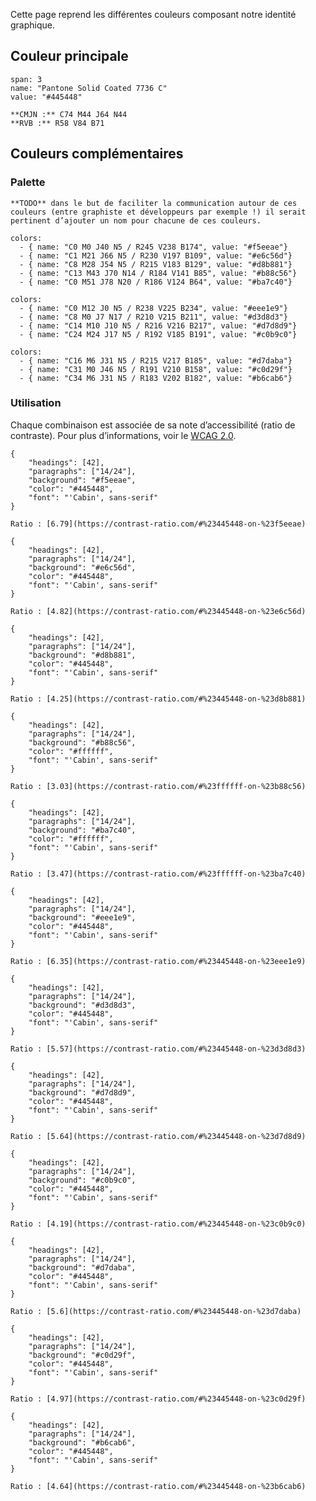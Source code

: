 Cette page reprend les différentes couleurs composant notre identité graphique.

## Couleur principale

```color
span: 3
name: "Pantone Solid Coated 7736 C"
value: "#445448"
```

```hint|span-3
**CMJN :** C74 M44 J64 N44
**RVB :** R58 V84 B71
```

## Couleurs complémentaires

### Palette

```hint
**TODO** dans le but de faciliter la communication autour de ces couleurs (entre graphiste et développeurs par exemple !) il serait pertinent d’ajouter un nom pour chacune de ces couleurs.
```

```color-palette
colors:
  - { name: "C0 M0 J40 N5 / R245 V238 B174", value: "#f5eeae"}
  - { name: "C1 M21 J66 N5 / R230 V197 B109", value: "#e6c56d"}
  - { name: "C8 M28 J54 N5 / R215 V183 B129", value: "#d8b881"}
  - { name: "C13 M43 J70 N14 / R184 V141 B85", value: "#b88c56"}
  - { name: "C0 M51 J78 N20 / R186 V124 B64", value: "#ba7c40"}
```

```color-palette
colors:
  - { name: "C0 M12 J0 N5 / R238 V225 B234", value: "#eee1e9"}
  - { name: "C8 M0 J7 N17 / R210 V215 B211", value: "#d3d8d3"}
  - { name: "C14 M10 J10 N5 / R216 V216 B217", value: "#d7d8d9"}
  - { name: "C24 M24 J17 N5 / R192 V185 B191", value: "#c0b9c0"}
```

```color-palette
colors:
  - { name: "C16 M6 J31 N5 / R215 V217 B185", value: "#d7daba"}
  - { name: "C31 M0 J46 N5 / R191 V210 B158", value: "#c0d29f"}
  - { name: "C34 M6 J31 N5 / R183 V202 B182", value: "#b6cab6"}
```

### Utilisation

Chaque combinaison est associée de sa note d’accessibilité (ratio de contraste). Pour plus d’informations, voir le [WCAG 2.0](https://www.w3.org/TR/WCAG/#contrast-minimum).

```type|span-4,kern,smoothen,shorter
{
    "headings": [42],
    "paragraphs": ["14/24"],
    "background": "#f5eeae",
    "color": "#445448",
    "font": "'Cabin', sans-serif"
}
```

```hint|span-2,directive
Ratio : [6.79](https://contrast-ratio.com/#%23445448-on-%23f5eeae)
```

```type|span-4,kern,smoothen,shorter
{
    "headings": [42],
    "paragraphs": ["14/24"],
    "background": "#e6c56d",
    "color": "#445448",
    "font": "'Cabin', sans-serif"
}
```

```hint|span-2,directive
Ratio : [4.82](https://contrast-ratio.com/#%23445448-on-%23e6c56d)
```

```type|span-4,kern,smoothen,shorter
{
    "headings": [42],
    "paragraphs": ["14/24"],
    "background": "#d8b881",
    "color": "#445448",
    "font": "'Cabin', sans-serif"
}
```

```hint|span-2
Ratio : [4.25](https://contrast-ratio.com/#%23445448-on-%23d8b881)
```

```type|span-4,kern,smoothen,shorter
{
    "headings": [42],
    "paragraphs": ["14/24"],
    "background": "#b88c56",
    "color": "#ffffff",
    "font": "'Cabin', sans-serif"
}
```

```hint|span-2
Ratio : [3.03](https://contrast-ratio.com/#%23ffffff-on-%23b88c56)
```

```type|span-4,kern,smoothen,shorter
{
    "headings": [42],
    "paragraphs": ["14/24"],
    "background": "#ba7c40",
    "color": "#ffffff",
    "font": "'Cabin', sans-serif"
}
```

```hint|span-2
Ratio : [3.47](https://contrast-ratio.com/#%23ffffff-on-%23ba7c40)
```

```type|span-4,kern,smoothen,shorter
{
    "headings": [42],
    "paragraphs": ["14/24"],
    "background": "#eee1e9",
    "color": "#445448",
    "font": "'Cabin', sans-serif"
}
```

```hint|span-2,directive
Ratio : [6.35](https://contrast-ratio.com/#%23445448-on-%23eee1e9)
```

```type|span-4,kern,smoothen,shorter
{
    "headings": [42],
    "paragraphs": ["14/24"],
    "background": "#d3d8d3",
    "color": "#445448",
    "font": "'Cabin', sans-serif"
}
```

```hint|span-2,directive
Ratio : [5.57](https://contrast-ratio.com/#%23445448-on-%23d3d8d3)
```

```type|span-4,kern,smoothen,shorter
{
    "headings": [42],
    "paragraphs": ["14/24"],
    "background": "#d7d8d9",
    "color": "#445448",
    "font": "'Cabin', sans-serif"
}
```

```hint|span-2,directive
Ratio : [5.64](https://contrast-ratio.com/#%23445448-on-%23d7d8d9)
```

```type|span-4,kern,smoothen,shorter
{
    "headings": [42],
    "paragraphs": ["14/24"],
    "background": "#c0b9c0",
    "color": "#445448",
    "font": "'Cabin', sans-serif"
}
```

```hint|span-2
Ratio : [4.19](https://contrast-ratio.com/#%23445448-on-%23c0b9c0)
```

```type|span-4,kern,smoothen,shorter
{
    "headings": [42],
    "paragraphs": ["14/24"],
    "background": "#d7daba",
    "color": "#445448",
    "font": "'Cabin', sans-serif"
}
```

```hint|span-2,directive
Ratio : [5.6](https://contrast-ratio.com/#%23445448-on-%23d7daba)
```

```type|span-4,kern,smoothen,shorter
{
    "headings": [42],
    "paragraphs": ["14/24"],
    "background": "#c0d29f",
    "color": "#445448",
    "font": "'Cabin', sans-serif"
}
```

```hint|span-2,directive
Ratio : [4.97](https://contrast-ratio.com/#%23445448-on-%23c0d29f)
```

```type|span-4,kern,smoothen,shorter
{
    "headings": [42],
    "paragraphs": ["14/24"],
    "background": "#b6cab6",
    "color": "#445448",
    "font": "'Cabin', sans-serif"
}
```

```hint|span-2,directive
Ratio : [4.64](https://contrast-ratio.com/#%23445448-on-%23b6cab6)
```
